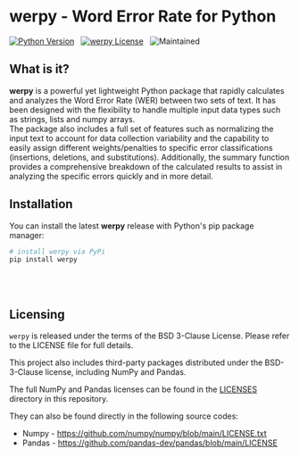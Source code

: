 # werpy - Word Error Rate for Python

<!-- badges: start -->
[![Python Version](https://img.shields.io/badge/python-3.8%7C3.9%7C3.10%7C3.11-blue?logo=python&logoColor=ffdd54)](https://www.python.org/downloads/)&nbsp;&nbsp;
[![werpy License](https://img.shields.io/badge/License-BSD_3--Clause-blue.svg)](https://github.com/analyticsinmotion/werpy/blob/main/LICENSE)&nbsp;&nbsp;
![Maintained](https://img.shields.io/badge/Maintained%3F-yes-green.svg)&nbsp;&nbsp;
<!-- badges: end -->

## What is it?
**werpy** is a powerful yet lightweight Python package that rapidly calculates and analyzes the Word Error Rate (WER) between two sets of text. 
It has been designed with the flexibility to handle multiple input data types such as strings, lists and numpy arrays.<br />
The package also includes a full set of features such as normalizing the input text to account for data collection variability and the capability to easily assign different weights/penalties to specific error classifications (insertions, deletions, and substitutions).
Additionally, the summary function provides a comprehensive breakdown of the calculated results to assist in analyzing the specific errors quickly and in more detail.
<br />

## Installation
You can install the latest **werpy** release with Python's pip package manager:

```python
# install werpy via PyPi
pip install werpy
```

<br /><br />
## Licensing

``werpy`` is released under the terms of the BSD 3-Clause License. Please refer to the LICENSE file for full details.

This project also includes third-party packages distributed under the BSD-3-Clause license, including NumPy and Pandas.

The full NumPy and Pandas licenses can be found in the <a href="https://github.com/analyticsinmotion/werpy/tree/main/LICENSES">LICENSES</a> directory in this repository. 

They can also be found directly in the following source codes:

 - Numpy - <a href="https://github.com/numpy/numpy/blob/main/LICENSE.txt">https://github.com/numpy/numpy/blob/main/LICENSE.txt</a>
 - Pandas - <a href="https://github.com/pandas-dev/pandas/blob/main/LICENSE">https://github.com/pandas-dev/pandas/blob/main/LICENSE</a>

